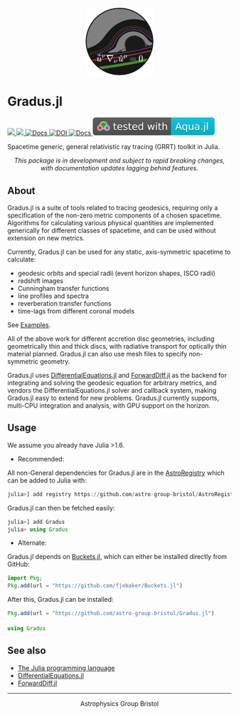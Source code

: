 <p align="center">
  <img width="30%" alt="BRImage" src="docs/src/assets/logo.png">
</p>

# Gradus.jl

<a href="https://codecov.io/gh/astro-group-bristol/Gradus.jl">
    <img src="https://codecov.io/gh/astro-group-bristol/Gradus.jl/branch/main/graph/badge.svg?token=A91E22KZR5"/>
</a>
<a href="https://github.com/astro-group-bristol/Gradus.jl/actions/workflows/test.yml">
    <img src="https://github.com/astro-group-bristol/Gradus.jl/actions/workflows/test.yml/badge.svg"/>
</a>
<a href="https://github.com/astro-group-bristol/Gradus.jl/actions/workflows/docs.yml">
    <img alt="Docs" src="https://github.com/astro-group-bristol/Gradus.jl/actions/workflows/docs.yml/badge.svg"/>
</a>
<a href="https://doi.org/10.5281/zenodo.6471796">
    <img src="https://zenodo.org/badge/DOI/10.5281/zenodo.6471796.svg" alt="DOI">
</a> 
<a href="https://astro-group-bristol.github.io/Gradus.jl/dev/">
    <img alt="Docs" src="https://img.shields.io/badge/docs-dev-blue.svg"/>
</a>
<a href="https://github.com/JuliaTesting/Aqua.jl">
    <img alt="Docs" src="https://raw.githubusercontent.com/JuliaTesting/Aqua.jl/master/badge.svg"/>
</a>

Spacetime generic, general relativistic ray tracing (GRRT) toolkit in Julia.

<p align="center"> <i> This package is in development and subject to rapid breaking changes, with documentation updates lagging behind features.</i> </p>

## About

Gradus.jl is a suite of tools related to tracing geodesics, requiring only a specification of the non-zero metric components of a chosen spacetime. Algorithms for calculating various physical quantities are implemented generically for different classes of spacetime, and can be used without extension on new metrics.

Currently, Gradus.jl can be used for any static, axis-symmetric spacetime to calculate:

- geodesic orbits and special radii (event horizon shapes, ISCO radii)
- redshift images
- Cunningham transfer functions
- line profiles and spectra
- reverberation transfer functions
- time-lags from different coronal models

See [Examples](https://astro-group-bristol.github.io/Gradus.jl/dev/examples/examples/).

All of the above work for different accretion disc geometries, including geometrically thin and thick discs, with radiative transport for optically thin material planned. Gradus.jl can also use mesh files to specify non-symmetric geometry.

Gradus.jl uses [DifferentialEquations.jl](https://github.com/SciML/DifferentialEquations.jl) and [ForwardDiff.jl](https://github.com/JuliaDiff/ForwardDiff.jl) as the backend for integrating and solving the geodesic equation for arbitrary metrics, and vendors the DifferentialEquations.jl solver and callback system, making Gradus.jl easy to extend for new problems. Gradus.jl currently supports, multi-CPU integration and analysis, with GPU support on the horizon.


## Usage

We assume you already have Julia >1.6.

- Recommended:

All non-General dependencies for Gradus.jl are in the [AstroRegistry](https://github.com/astro-group-bristol/AstroRegistry) which can be added to Julia with:

```julia
julia>] add registry https://github.com/astro-group-bristol/AstroRegistry
```

Gradus.jl can then be fetched easily:
```julia
julia>] add Gradus
julia> using Gradus
```

- Alternate:

Gradus.jl depends on [Buckets.jl](https://github.com/fjebaker/Buckets.jl), which can either be installed directly from GitHub:

```julia
import Pkg;
Pkg.add(url = "https://github.com/fjebaker/Buckets.jl")
```
After this, Gradus.jl can be installed:
```julia
Pkg.add(url = "https://github.com/astro-group-bristol/Gradus.jl")

using Gradus
```

## See also 

- [The Julia programming language](https://github.com/JuliaLang/Julia)
- [DifferentialEquations.jl](https://github.com/SciML/DifferentialEquations.jl)
- [ForwardDiff.jl](https://github.com/JuliaDiff/ForwardDiff.jl)

<hr>

<p align="center"> Astrophysics Group Bristol </p>